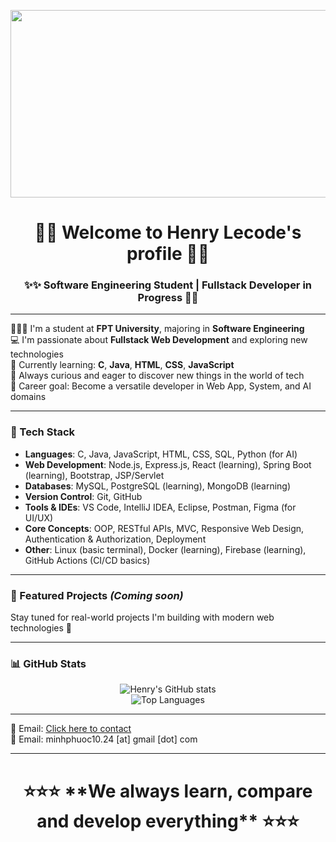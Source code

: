 <p align="center">
  <img src="[https://github.com/Henry-Lecode/Henry-Lecode/blob/main/pngtree-data-the-internet-cloud-network-calculation-method-image_15285.jpg?raw=true](https://github.com/Henry-Lecode/Henry-Lecode/blob/main/Banner.jpg?raw=true)" width="1200" height="300"/>
</p>
<h1 align="center">🎉🎉 Welcome to Henry Lecode's profile 👋👋</h1>
<h3 align="center">✨✨ Software Engineering Student | Fullstack Developer in Progress 🚀🚀</h3>

---

👨🏻‍🎓 I'm a student at **FPT University**, majoring in **Software Engineering**  
💻 I'm passionate about **Fullstack Web Development** and exploring new technologies  
🧠 Currently learning: **C**, **Java**, **HTML**, **CSS**, **JavaScript**  
🌱 Always curious and eager to discover new things in the world of tech  
🎯 Career goal: Become a versatile developer in Web App, System, and AI domains

---

### 🔧 Tech Stack

- **Languages**: C, Java, JavaScript, HTML, CSS, SQL, Python (for AI)
- **Web Development**: Node.js, Express.js, React (learning), Spring Boot (learning), Bootstrap, JSP/Servlet
- **Databases**: MySQL, PostgreSQL (learning), MongoDB (learning)
- **Version Control**: Git, GitHub
- **Tools & IDEs**: VS Code, IntelliJ IDEA, Eclipse, Postman, Figma (for UI/UX)
- **Core Concepts**: OOP, RESTful APIs, MVC, Responsive Web Design, Authentication & Authorization, Deployment
- **Other**: Linux (basic terminal), Docker (learning), Firebase (learning), GitHub Actions (CI/CD basics)

---

### 📌 Featured Projects *(Coming soon)*

Stay tuned for real-world projects I'm building with modern web technologies 🚀

---

### 📊 GitHub Stats

<p align="center">
  <img src="https://github-readme-stats.vercel.app/api?username=Henry-Lecode&show_icons=true&theme=radical" alt="Henry's GitHub stats" />
  <br>
  <img src="https://github-readme-stats.vercel.app/api/top-langs/?username=yHenry-Lecode&layout=compact&theme=radical" alt="Top Languages" />
</p>

---

📧 Email: [Click here to contact](mailto:minhphuoc10.24@gmail.com)  
💌 Email: minhphuoc10.24 [at] gmail [dot] com

---

<h1 align="center"> ⭐⭐⭐ **We always learn, compare and develop everything** ⭐⭐⭐</h1>

